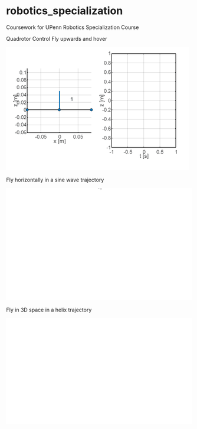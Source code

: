 # robotics_specialization
Coursework for UPenn Robotics Specialization Course

Quadrotor Control
Fly upwards and hover

![c1pe1](./1_AERIAL_ROBOTICS/WEEK_2/pe1.gif)

Fly horizontally in a sine wave trajectory

![c1pe1](./1_AERIAL_ROBOTICS/WEEK_3/pe2.gif)

Fly in 3D space in a helix trajectory

![c1pe1](./1_AERIAL_ROBOTICS/WEEK_4/pe3.gif)